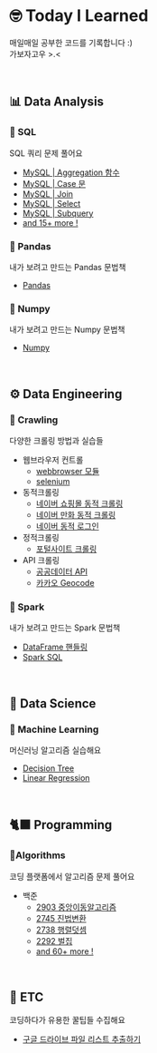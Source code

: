 # 🤓 Today I Learned 

매일매일 공부한 코드를 기록합니다 :) <br> 가보자고우 >.<

<br>

## 📊 Data Analysis 
### 📍 SQL

SQL 쿼리 문제 풀어요
* [MySQL | Aggregation 함수](https://github.com/leeeug-da/TIL/blob/main/DA_SQL/MySQL_Aggregation_01.md)
* [MySQL | Case 문](https://github.com/leeeug-da/TIL/blob/main/DA_SQL/MySQL_Case_02.md)
* [MySQL | Join](https://github.com/leeeug-da/TIL/blob/main/DA_SQL/MySQL_Join_05.md)
* [MySQL | Select](https://github.com/leeeug-da/TIL/blob/main/DA_SQL/MySQL_Select_03.md)
* [MySQL | Subquery](https://github.com/leeeug-da/TIL/blob/main/DA_SQL/MySQL_Subquery_02.md)
* [and 15+ more !](https://github.com/leeeug-da/TIL/tree/main/DA_SQL) 

### 📍 Pandas

내가 보려고 만드는 Pandas 문법책 
* [Pandas](https://github.com/leeeug-da/TIL/blob/main/DA_Pandas/Pandas.ipynb)

### 📍 Numpy

내가 보려고 만드는 Numpy 문법책 
* [Numpy](https://github.com/leeeug-da/TIL/blob/main/DA_Numpy/Numpy.ipynb)

<br>

## ⚙️ Data Engineering
### 📍 Crawling

다양한 크롤링 방법과 실습들 <br>
- 웹브라우저 컨트롤
  - [webbrowser 모듈](https://github.com/leeeug-da/TIL/blob/main/DE_Crawling/Web_Browser.ipynb)
  - [selenium](https://github.com/leeeug-da/TIL/blob/main/DE_Crawling/Selenium.ipynb)
- 동적크롤링
  - [네이버 쇼핑몰 동적 크롤링](https://github.com/leeeug-da/TIL/blob/main/DE_Crawling/%EB%84%A4%EC%9D%B4%EB%B2%84%EC%87%BC%ED%95%91%EB%AA%B0_%EB%8F%99%EC%A0%81%ED%81%AC%EB%A1%A4%EB%A7%81.ipynb)
  - [네이버 만화 동적 크롤링](https://github.com/leeeug-da/TIL/blob/main/DE_Crawling/%EB%84%A4%EC%9D%B4%EB%B2%84%EB%A7%8C%ED%99%94_%EB%8F%99%EC%A0%81%ED%81%AC%EB%A1%A4%EB%A7%81.ipynb)
  - [네이버 동적 로그인](https://github.com/leeeug-da/TIL/blob/main/DE_Crawling/%EB%84%A4%EC%9D%B4%EB%B2%84_%EB%8F%99%EC%A0%81_%EB%A1%9C%EA%B7%B8%EC%9D%B8.ipynb) 
- 정적크롤링
  - [포털사이트 크롤링](https://github.com/leeeug-da/TIL/blob/main/DE_Crawling/%ED%8F%AC%ED%84%B8%EC%82%AC%EC%9D%B4%ED%8A%B8_%ED%81%AC%EB%A1%A4%EB%A7%81.ipynb)
- API 크롤링
  - [공공데이터 API](https://github.com/leeeug-da/TIL/blob/main/DE_Crawling/%EA%B3%B5%EA%B3%B5%EB%8D%B0%EC%9D%B4%ED%84%B0_API.ipynb)
  - [카카오 Geocode](https://github.com/leeeug-da/TIL/blob/main/DE_Crawling/KaKao_Geocode.ipynb)
  
### 📍 Spark

내가 보려고 만드는 Spark 문법책 
- [DataFrame 핸들링](https://github.com/leeeug-da/TIL/blob/main/DE_Spark/Practice_Spark_DataFrame.ipynb)
- [Spark SQL](https://github.com/leeeug-da/TIL/blob/main/DE_Spark/Practice_Spark_SQL%26DataFrame.ipynb)

<br>

## 🤖 Data Science
### 📍 Machine Learning

머신러닝 알고리즘 실습해요
- [Decision Tree](https://github.com/leeeug-da/TIL/blob/main/DS_MachineLearning/DecisionTree_%EB%B6%93%EA%BD%83%ED%92%88%EC%A2%85%EC%98%88%EC%B8%A1%ED%95%98%EA%B8%B0.ipynb)
- [Linear Regression](https://github.com/leeeug-da/TIL/blob/main/DS_MachineLearning/LinearRegression_%EA%B3%B5%EB%B6%80%EC%8B%9C%EA%B0%84%EC%97%90%EB%94%B0%EB%A5%B8%EC%8B%9C%ED%97%98%EC%A0%90%EC%88%98.ipynb)

<br>

## 🐈‍⬛ Programming
### 📍Algorithms

코딩 플랫폼에서 알고리즘 문제 풀어요
- 백준 
  - [2903 중앙이동알고리즘](https://github.com/leeeug-da/TIL/blob/main/Programming_Algorithms/BOJ_8_2903_%EC%A4%91%EC%95%99%EC%9D%B4%EB%8F%99%EC%95%8C%EA%B3%A0%EB%A6%AC%EC%A6%98.ipynb)
  - [2745 진법변환](https://github.com/leeeug-da/TIL/blob/main/Programming_Algorithms/BOJ_8_2745_%EC%A7%84%EB%B2%95%EB%B3%80%ED%99%98.ipynb)
  - [2738 행렬덧셈](https://github.com/leeeug-da/TIL/blob/main/Programming_Algorithms/BOJ_7_2738_%ED%96%89%EB%A0%AC%EB%8D%A7%EC%85%88.ipynb)
  - [2292 벌집](https://github.com/leeeug-da/TIL/blob/main/Programming_Algorithms/BOJ_8_2292_%EB%B2%8C%EC%A7%91.ipynb)
  - [and 60+ more !](https://github.com/leeeug-da/TIL/tree/main/Programming_Algorithms)

<br>

## 📂 ETC

코딩하다가 유용한 꿀팁들 수집해요
- [구글 드라이브 파일 리스트 추출하기](https://github.com/leeeug-da/TIL/blob/main/ETC/AppsScript_%EA%B5%AC%EA%B8%80%EB%93%9C%EB%9D%BC%EC%9D%B4%EB%B8%8C%ED%8C%8C%EC%9D%BC%EB%A6%AC%EC%8A%A4%ED%8A%B8%EC%B6%94%EC%B6%9C.ipynb)

  

